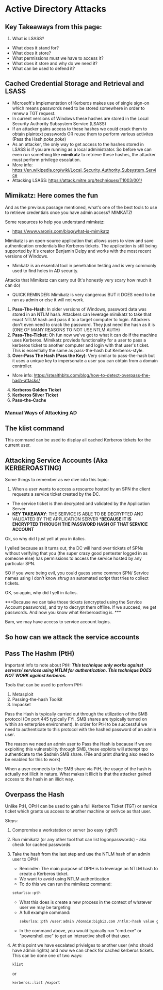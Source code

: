 # Active Directory Attacks

<!-- 1. Pass The Hash
2. OverPass The Hash
3. Pass The Ticket
4. Distributed Component Object Model (DCOM)
5. AD Persistence
6. Service Account Attacks
7. Password Guessing (Without getting caught)
8. Golden Ticket
9. Silver Ticket
10.  -->

## Key Takeaways from this page:
1. What is LSASS? 
- What does it stand for?
- What does it store?
- What permissions must we have to access it?
- What does it store and why do we need it?
- What can be used to defend it?



## Cached Credential Storage and Retrieval and LSASS

- Microsoft's Implementation of Kerberos makes use of single sign-on which means passwords need to be stored somewhere in order to renew a TGT request. 
- In current versions of Windows these hashes are stored in the Local Security Authority Subsystem Service (LSASS)
- If an attacker gains access to these hashes we could crack them to obtain plaintext passwords OR reuse them to perform various activites (Pass the Hash *poke poke*)
- As an attacker, the only way to get access to the hashes stored in LSASS is if you are running as a local administrator. So before we can even run something like **mimikatz** to retrieve these hashes, the attacker must perform privilege escalation. 
- More info: https://en.wikipedia.org/wiki/Local_Security_Authority_Subsystem_Service 
- Attacking LSASS: https://attack.mitre.org/techniques/T1003/001/ 

## Mimikatz: Here comes the fun

And as the previous passage mentioned, what's one of the best tools to use to retrieve credentials once you have admin access? MIMKATZ!

Some resources to help you understand mimkatz:
- https://www.varonis.com/blog/what-is-mimikatz

Mimikatz is an open-source application that allows users to view and save authentication credentials like Kerberos tickets. The application is still being supported by it's creator Benjamin Delpy and works with the most recent versions of Windows. 
- Mimkatz is an essential tool in penetration testing and is very commonly used to find holes in AD security. 

Attacks that Mimikatz can carry out (It's honestly very scary how much it can do)

- QUICK REMINDER: Mimikatz is very dangerous BUT it DOES need to be ran as admin or else it will not work. 

1. **Pass-The-Hash**: In older versions of Windows, password data was stored in an NTLM hash. Attackers can leverage mimikatz to take that exact NTLM hash and pass it to a target computer to login. Attackers don't even need to crack the password. They just need the hash as it is (ONE OF MANY REASONS TO NOT USE NTLM AUTH)
2. **Pass-The-Ticket**: Oh fun now we've got to what it can do if the machine uses Kerberos. Mimikatz provieds functionality for a user to pass a kerberos ticket to another computer and login with that user's ticket. This is essentially the same as pass-the-hash but Kerberos-style. 
3. **Over-Pass The Hash (Pass the Key)**: Very similar to pass-the-hash but it uses a unique key to impersonate a user you can obtain from a domain controller. 
- More info: https://stealthbits.com/blog/how-to-detect-overpass-the-hash-attacks/ 
4. **Kerberos Golden Ticket**
5. **Kerberos Silver Ticket**
6. **Pass-the-Cache**





### Manual Ways of Attacking AD

## The klist command

This command can be used to display all cached Kerberos tickets for the current user. 

## Attacking Service Accounts (Aka KERBEROASTING)

Some things to remember as we dive into this topic:
1. When a user wants to access a resource hosted by an SPN the client requests a service ticket created by the DC. 
- The service ticket is then decrypted and validated by the Application Server
- **KEY TAKEAWAY**: THE SERVICE IS ABLE TO BE DECRYPTED AND VALIDATED BY THE APPLICATION SERVER ***BECAUSE IT IS ENCRYPTED THROUGH THE PASSWORD HASH OF THAT SERVICE ACCOUNT**

Ok, so why did I just yell at you in italics. 

I yelled because as it turns out, the DC will hand over tickets of SPNs without verifying that you (the super crazy good pentester logged in as someone else) has permissions to access the service hosted by any particular SPN. 

SO if you were being evil, you could guess some common SPN/ Service names using I don't know *shrug* an automated script that tries to collect tickets.

OK, so again, why did I yell in italics. 

***Because we can take those tickets (encrypted using the Service Account passwords), and try to decrypt them offline. If we succeed, we get passwords. And now you know what Kerberoasting is. ***

Bam, we may have access to service account logins. 

## So how can we attack the service accounts








## Pass The Hashm (PtH)

Important info to note about PtH: ***This technique only works against servers/ services using NTLM for authentication. This technique DOES NOT WORK against kerberos.***

Tools that can be used to perform PtH:

1. Metasploit
2. Passing-the-hash Toolkit
3. Impacket

Pass the Hash is typically carried out through the utilization of the SMB protocol (On port 445 typically FYI. SMB shares are typically turned on within an enterprise environment). In order for PtH to be successful we need to authenticate to this protocol with the hashed password of an admin user. 

The reason we need an admin user to Pass the Hash is because if we are exploiting this vulnerability through SMB, these exploits will attempt tpo authenticate to the $admin SMB share. (File and print dharing also need to be enabled for this to work)

When a user connects to the SMB share via PtH, the usage of the hash is actually not illicit in nature. What makes it illicit is that the attacker gained access to the hash in an illicit way. 



## Overpass the Hash

Unlike PtH, OPtH can be used to gain a full Kerberos Ticket (TGT) or service ticket which grants us access to another machine or serivce as that user. 

Steps: 
1. Compromise a workstation or server (so easy right?)
2. Run mimikatz (or any other tool that can list logonpasswords) - aka check for cached passwords
3. Take the hash from the last step and use the NTLM hash of an admin user to OPtH
    - Reminder: The main purpose of OPtH is to leverage an NTLM hash to create a Kerberos ticket. 
    - We want to avoid using NTLM authentication
    - To do this we can run the mimikatz command:
    ```bash
    sekurlsa::pth
    ```
    - What this does is create a new process in the context of whatever user we may be targeting
    - A full example command:
        ```bash
        sekurlsa::pth /user:admin /domain:bigbiz.com /ntlm:<hash value goes here> /run:<an executable of your choosing>
        ```
    - In the command above, you would typically run "cmd.exe" or "powershell.exe" to get an interactive shell of that user. 

4. At this point we have escalated privielges to another user (who should have admin rights) and now we can check for cached kerberos tickets. This can be done one of two ways:
    ```bash
    klist
    ```
    or 
    ```bash
    kerberos::list /export
    ```
    
    



